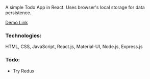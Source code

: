 A simple Todo App in React. Uses browser's local storage for data persistence.

[Demo Link](https://kschan1.github.io/React-todo)

### Technologies:
HTML, CSS, JavaScript, React.js, Material-UI, Node.js, Express.js

### Todo:
* Try Redux
